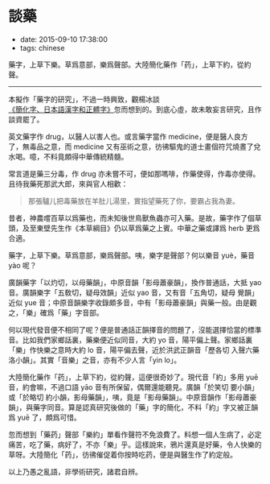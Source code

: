 # 談藥

- date: 2015-09-10 17:38:00
- tags: chinese

藥字，上草下樂。草爲意部，樂爲聲部。大陸簡化藥作「药」，上草下約，從約聲。

-----

本擬作「藥字的研究」，不過一時興致，觀楊冰談[《簡化字、日本語漢字和正體字》][1]忽而想到的。到底心虛，故未敢妄言研究，且作談資罷了。

英文藥字作 drug，以醫人以害人也。或言藥字當作 medicine，便是醫人良方了，無毒品之意，而 medicine 又有巫術之意，彷彿驅鬼的道士畫個符咒燒晝了兌水喝。噫，不料竟頗得中華傳統精髓。

常言道是藥三分毒，作 drug 亦未嘗不可，便如那嗎啡，作藥使得，作毒亦使得。且待我藥死那武大郎，來與官人相歡：

> 那張驢儿把毒藥放在羊肚儿湯里，實指望藥死了你，要霸占我為妻。

昔者，神農嚐百草以爲藥也，而未知後世鳥獸魚蟲亦可入藥。是故，藥字作了個草頭，及至東壁先生作《本草綱目》仍以草爲藥之上賓。中華之藥或譯爲 herb 更爲合適。

藥字，上草下樂。草爲意部，樂爲聲部。咦，樂字是聲部？何以樂音 yuè，藥音 yào 呢？

廣韻藥字「以灼切，以母藥韻」，中原音韻「影母蕭豪韻」，換作普通話，大抵 yao 音。廣韻樂字「五敎切，疑母效韻」近似 yao 音，又有音「五角切，疑母 覺韻」近似 yue 音；中原音韻樂字收錄頗多音，中有「影母蕭豪韻」與藥一般。由是觀之，「樂」確爲「藥」字音部。

何以現代發音便不相同了呢？便是普通話正韻擇音的問題了，沒能選擇恰當的標準音。比如我們家鄉話裏，藥樂便近似同音，大約 yo 音，陽平偏上聲。家鄉話裏「樂」作快樂之意時大約 lo 音，陽平偏去聲，近於洪武正韻音「歷各切 入聲六藥 洛小韻」。其實「音樂」之音，亦有不少人言「yin lo」。

大陸簡化藥作「药」，上草下約，從約聲，這便很奇妙了。現代音「約」多用 yuē 音，約會嘛，不過口語 yāo 音有所保留，偶爾還能聽見。廣韻「於笑切 要小韻」或「於略切 約小韻，影母藥韻」，咦，竟是「影母藥韻」。中原音韻作「影母蕭豪韻」，與藥字同音。算是認真研究後做的「藥」字的簡化，不料「約」字又被正韻爲 yuē 了，頗爲可惜。

忽而想到「藥药」聲部「樂約」單看作聲符不免浪費了。料想一個人生病了，必定痛苦，吃了藥，病好了，不亦「樂」乎。這樣說來，鴉片還真是好藥，令人快樂的草呀。大陸簡化「药」，彷彿催促着你按時吃药，便是與醫生作了約定般。

以上乃愚之亂語，非學術研究，諸君自辨。

[1]: http://blog.josui.me/2015-09-03-the-battle-between-traditional-chinese-and-simplified-chinese/
